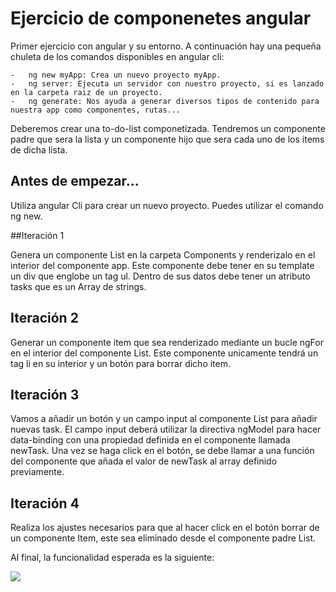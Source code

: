 # Ejercicio de componenetes angular

Primer ejercicio con angular y su entorno. A continuación hay una pequeña chuleta de los comandos disponibles en angular cli: 

    -   ng new myApp: Crea un nuevo proyecto myApp.
    -   ng server: Ejecuta un servidor con nuestro proyecto, si es lanzado en la carpeta raiz de un proyecto.
    -   ng generate: Nos ayuda a generar diversos tipos de contenido para nuestra app como componentes, rutas...

Deberemos crear una to-do-list componetizada. Tendremos un componente padre que sera la lista y un componente hijo que sera cada uno de los items de dicha lista.

## Antes de empezar...
Utiliza angular Cli para crear un nuevo proyecto. Puedes utilizar el comando ng new.

##Iteración 1

Genera un componente List en la carpeta Components y renderizalo en el interior del componente app. 
Este componente debe tener en su template un div que englobe un tag ul. 
Dentro de sus datos debe tener un atributo tasks que es un Array de strings.


## Iteración 2

Generar un componente item que sea renderizado mediante un bucle ngFor en el interior del componente List.
Este componente unicamente tendrá un tag li en su interior y un botón para borrar dicho item.


## Iteración 3 

Vamos a añadir un botón y un campo input al componente List para añadir nuevas task. El campo input deberá utilizar la directiva ngModel para hacer data-binding con una propiedad definida en el componente llamada newTask. Una vez se haga click en el botón, se debe llamar a una función del componente que añada el valor de newTask al array definido previamente. 

## Iteración 4

Realiza los ajustes necesarios para que al hacer click en el botón borrar de un componente Item, este sea eliminado desde el componente padre List. 



Al final, la funcionalidad esperada es la siguiente: 


![](https://imgur.com/a/GHQFrWk)